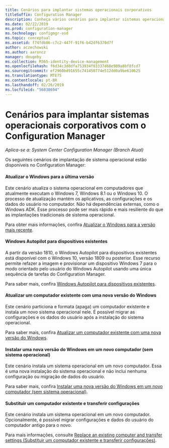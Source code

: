 ```yaml
---
title: Cenários para implantar sistemas operacionais corporativos
titleSuffix: Configuration Manager
description: Conheça vários cenários para implantar sistemas operacionais corporativos com o Configuration Manager.
ms.date: 02/22/2019
ms.prod: configuration-manager
ms.technology: configmgr-osd
ms.topic: conceptual
ms.assetid: f74fdb86-c7c2-447f-91f6-b42df6370d7f
author: aczechowski
ms.author: aaroncz
manager: dougeby
ms.collection: M365-identity-device-management
ms.openlocfilehash: f6d34c3d8dfa753934f03337d68e989a8bf8fcd7
ms.sourcegitcommit: ef2960bd91655c741450774e512dd0a9be610625
ms.translationtype: MTE75
ms.contentlocale: pt-BR
ms.lasthandoff: 02/26/2019
ms.locfileid: "56838694"
---
```

# <a name="scenarios-to-deploy-enterprise-operating-systems-with-configuration-manager"></a>Cenários para implantar sistemas operacionais corporativos com o Configuration Manager

*Aplica-se a: System Center Configuration Manager (Branch Atual)*

Os seguintes cenários de implantação de sistema operacional estão disponíveis no Configuration Manager:  

#### <a name="upgrade-windows-to-the-latest-version"></a>Atualizar o Windows para a última versão
Este cenário atualiza o sistema operacional em computadores que atualmente executam o Windows 7, Windows 8.1 ou o Windows 10. O processo de atualização mantém os aplicativos, as configurações e os dados do usuário no computador. Não há dependências externas, como o Windows ADK. Esse processo pode ser mais rápido e mais resiliente do que as implantações tradicionais de sistema operacional.  

Para obter mais informações, confira [Atualizar o Windows para a versão mais recente](/sccm/osd/deploy-use/upgrade-windows-to-the-latest-version).


#### <a name="windows-autopilot-for-existing-devices"></a>Windows Autopilot para dispositivos existentes
<!--3607717, fka 1358333--> A partir da versão 1810, o Windows Autopilot para dispositivos existentes está disponível com o Windows 10, versão 1809 ou posterior. Esse recurso permite refazer a imagem e provisionar um dispositivo Windows 7 para o modo orientado pelo usuário do Windows Autopilot usando uma única sequência de tarefas do Configuration Manager.

Para saber mais, confira [Windows Autopilot para dispositivos existentes](/sccm/osd/deploy-use/windows-autopilot-for-existing-devices).


#### <a name="refresh-an-existing-computer-with-a-new-version-of-windows"></a>Atualizar um computador existente com uma nova versão do Windows
Este cenário particiona e formata (apaga) um computador existente e instala um novo sistema operacional nele. É possível migrar as configurações e os dados do usuário após a instalação do sistema operacional.  

Para saber mais, confira [Atualizar um computador existente com uma nova versão do Windows](/sccm/osd/deploy-use/refresh-an-existing-computer-with-a-new-version-of-windows).


#### <a name="install-a-new-version-of-windows-on-a-new-computer-bare-metal"></a>Instalar uma nova versão do Windows em um novo computador (sem sistema operacional)
Este cenário instala um sistema operacional em um novo computador. Essa é uma nova instalação do sistema operacional e não inclui nenhuma configuração ou migração de dados do usuário.  

Para saber mais, confira [Instalar uma nova versão do Windows em um novo computador (sem sistema operacional)](/sccm/osd/deploy-use/install-new-windows-version-new-computer-bare-metal).


#### <a name="replace-an-existing-computer-and-transfer-settings"></a>Substituir um computador existente e transferir configurações
Este cenário instala um sistema operacional em um novo computador. Opcionalmente, é possível migrar configurações e dados do usuário do computador antigo para o novo.  

Para mais informações, consulte [Replace an existing computer and transfer settings (Substituir um computador existente e transferir configurações)](/sccm/osd/deploy-use/replace-an-existing-computer-and-transfer-settings).


